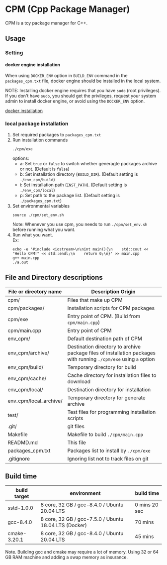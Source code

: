 # CPM (Cpp Package Manager)

CPM is a toy package manager for C++.

## Usage
### Setting
#### docker engine installation
When using `DOCKER_ENV` option in `BUILD_ENV` command in the `packages_cpm.txt` file, docker engine should be installed in the local system.

NOTE: Installing docker engine requires that you have `sudo` (root privileges).
If you don't have `sudo`, you should get the privileges, request your system admin to install docker engine, or avoid using the `DOCKER_ENV` option.

[docker installation](./doc/docker.md)

### local package installation
1. Set required packages to `packages_cpm.txt`
2. Run installation commands
   ```
   ./cpm/exe
   ```
   options:
   - a: Set `true` or `false` to switch whether generagte packages archive or not. (Default is `false`)
   - b: Set installation directory (`BUILD_DIR`). (Default setting is `./env_cpm/build`)
   - i: Set installation path (`INST_PATH`). (Default setting is `./env_cpm/local`)
   - p: Set path to the package list. (Default setting is `./packages_cpm.txt`)
3. Set environmental variables
   ```
   source ./cpm/set_env.sh
   ```
   Note: Whenever you use cpm, you needs to run `./cpm/set_env.sh` before running what you want.
4. Run what you want.  
   Ex:
   ```
   echo -e '#include <iostream>\n\nint main(){\n    std::cout << "Hello CPM!" << std::endl;\n    return 0;\n}' >> main.cpp
   g++ main.cpp
   ./a.out
   ```

## File and Directory descriptions

| File or directory name        | Description Origin |
| ----------------------------- | ------------------ |
| cpm/                          | Files that make up CPM |
| cpm/packages/                 | Installation scripts for CPM packages |
| cpm/exe                       | Entry point of CPM. (Build from `cpm/main.cpp`) |
| cpm/main.cpp                  | Entry point of CPM |
| env_cpm/                      | Default destination path of CPM |
| env_cpm/archive/              | Destination directory to archive package files of installation packages with running `./cpm/exe` using `a` option |
| env_cpm/build/                | Temporary directory for build |
| env_cpm/cache/                | Cache directory for installation files to download |
| env_cpm/local/                | Destination directory for installation |
| env_cpm/local_archive/        | Temporary directory for generate archive |
| test/                         | Test files for programming installation scripts |
| .git/                         | git files          |
| Makefile                      | Makefile to build `./cpm/main.cpp` |
| READMD.md                     | This file          |
| packages_cpm.txt              | Packages list to install by `./cpm/exe` |
| .gitignore                    | Ignoring list not to track files on git |


## Build time

| build target | environment                                           | build time     |
| ------------ | ----------------------------------------------------- | -------------- |
| sstd-1.0.0   | 8 core, 32 GB / gcc-8.4.0 / Ubuntu 20.04 LTS          |  0 mins 20 sec |
| gcc-8.4.0    | 8 core, 32 GB / gcc-7.5.0 / Ubuntu 18.04 LTS (Docker) | 70 mins        |
| cmake-3.20.1 | 8 core, 32 GB / gcc-8.4.0 / Ubuntu 20.04 LTS          | 45 mins        |

Note. Building gcc and cmake may require a lot of memory. Using 32 or 64 GB RAM machine and adding a swap memory as insurance.



